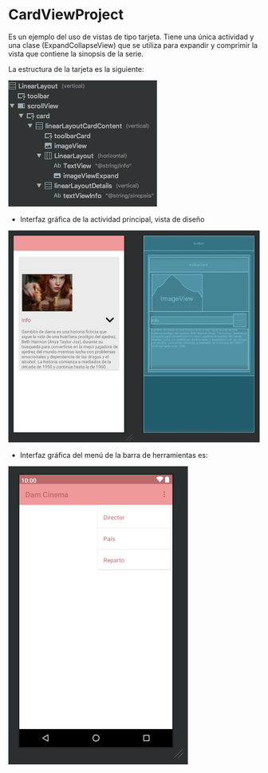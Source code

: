 # CardViewProject

Es un ejemplo del uso de vistas de tipo tarjeta. Tiene una única actividad y una clase (ExpandCollapseView) que se utiliza para expandir y comprimir la vista que contiene la sinopsis de la serie.

La estructura de la tarjeta es la siguiente:

![Captura del diseño de la interfaz](https://raw.githubusercontent.com/pmdmdam2/CardViewProject/master/app/src/main/assets/cardview0.png)

- Interfaz gráfica de la actividad principal, vista de diseño

![Captura del diseño de la interfaz](https://raw.githubusercontent.com/pmdmdam2/CardViewProject/master/app/src/main/assets/cardview1.png)

- Interfaz gráfica del menú de la barra de herramientas es:

![Captura del diseño de la interfaz](https://raw.githubusercontent.com/pmdmdam2/CardViewProject/master/app/src/main/assets/cardview2.png)
